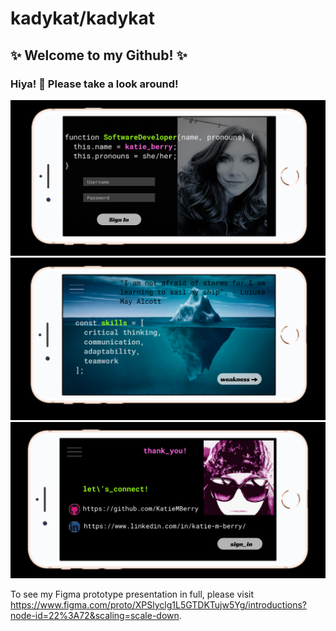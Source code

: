 # kadykat/kadykat

## ✨ Welcome to my Github! ✨ 

### Hiya! 👋 Please take a look around!

<img src='Screenshot 2021-02-09 at 8.14.35 AM.png' alt='Katie Berry Software Engineer' />

<img src='Screenshot 2021-02-09 at 8.14.47 AM.png' alt='Katie Berry Skills' />

<img src='Screenshot 2021-02-09 at 8.16.03 AM.png' alt='Katie Berry Contact' />

To see my Figma prototype presentation in full, please visit https://www.figma.com/proto/XPSlyclg1L5GTDKTujw5Yg/introductions?node-id=22%3A72&scaling=scale-down.


<!--
*** is a repository because its `README.md` (this file) appears on your GitHub profile.
Here are some ideas to get you started:
- 🔭 I’m currently working on ...
- 🌱 I’m currently learning ...
- 👯 I’m looking to collaborate on ...
- 💬 Ask me about ...
- 📫 How to reach me: ...
- 😄 Pronouns: she/her
- ⚡ Fun fact: ...
-->
